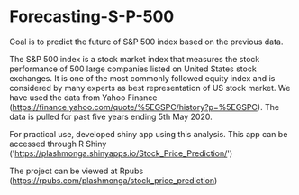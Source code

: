 # Forecasting-S-P-500
Goal is to predict the future of S&amp;P 500 index based on the previous data.

The S&P 500 index is a stock market index that measures the stock performance of 500 large companies listed on United States stock exchanges. It is one of the most commonly followed equity index and is considered by many experts as best representation of US stock market. We have used the data from Yahoo Finance (https://finance.yahoo.com/quote/%5EGSPC/history?p=%5EGSPC). The data is pulled for past five years ending 5th May 2020.

For practical use, developed shiny app using this analysis. This app can be accessed through R Shiny ('https://plashmonga.shinyapps.io/Stock_Price_Prediction/')

The project can be viewed at Rpubs (https://rpubs.com/plashmonga/stock_price_prediction)
